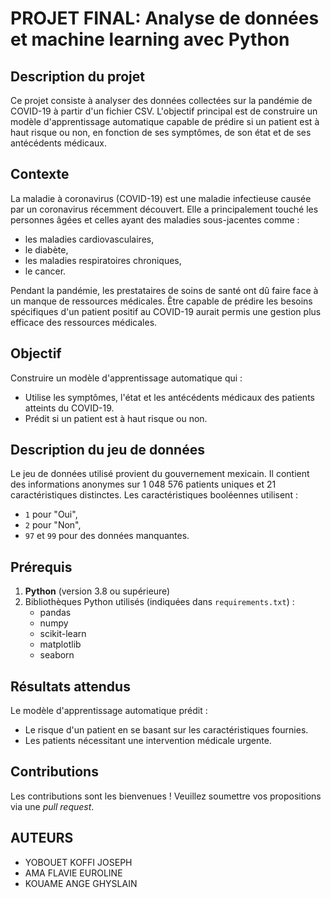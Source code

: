 # PROJET FINAL: Analyse de données et machine learning avec Python

## Description du projet
Ce projet consiste à analyser des données collectées sur la pandémie de COVID-19 à partir d'un fichier CSV. 
L'objectif principal est de construire un modèle d'apprentissage automatique capable de prédire si un patient est à haut risque ou non, en fonction de ses symptômes, de son état et de ses antécédents médicaux.

## Contexte
La maladie à coronavirus (COVID-19) est une maladie infectieuse causée par un coronavirus récemment découvert. Elle a principalement touché les personnes âgées et celles ayant des maladies sous-jacentes comme :
- les maladies cardiovasculaires,
- le diabète,
- les maladies respiratoires chroniques,
- le cancer.

Pendant la pandémie, les prestataires de soins de santé ont dû faire face à un manque de ressources médicales. 
Être capable de prédire les besoins spécifiques d'un patient positif au COVID-19 aurait permis une gestion plus efficace des ressources médicales.

## Objectif
Construire un modèle d'apprentissage automatique qui :
- Utilise les symptômes, l'état et les antécédents médicaux des patients atteints du COVID-19.
- Prédit si un patient est à haut risque ou non.

## Description du jeu de données
Le jeu de données utilisé provient du gouvernement mexicain. Il contient des informations anonymes sur 1 048 576 patients uniques et 21 caractéristiques distinctes. Les caractéristiques booléennes utilisent :
- `1` pour "Oui",
- `2` pour "Non",
- `97` et `99` pour des données manquantes.

## Prérequis
1. **Python** (version 3.8 ou supérieure)
2. Bibliothèques Python utilisés (indiquées dans `requirements.txt`) :
   - pandas
   - numpy
   - scikit-learn
   - matplotlib
   - seaborn

## Résultats attendus
Le modèle d'apprentissage automatique prédit :
- Le risque d'un patient en se basant sur les caractéristiques fournies.
- Les patients nécessitant une intervention médicale urgente.

## Contributions
Les contributions sont les bienvenues ! Veuillez soumettre vos propositions via une *pull request*.

## AUTEURS
- YOBOUET KOFFI JOSEPH
- AMA FLAVIE EUROLINE
- KOUAME ANGE GHYSLAIN

  

